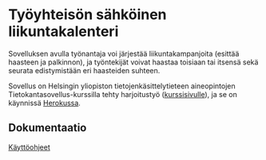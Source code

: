 # Työyhteisön sähköinen liikuntakalenteri

Sovelluksen avulla työnantaja voi järjestää liikuntakampanjoita (esittää haasteen ja palkinnon), ja työntekijät voivat haastaa toisiaan tai itsensä sekä seurata edistymistään eri haasteiden suhteen.

Sovellus on Helsingin yliopiston tietojenkäsittelytieteen aineopintojen Tietokantasovellus-kurssilla tehty harjoitustyö ([kurssisivulle](https://hy-tsoha.github.io/materiaali/index)), ja se on käynnissä [Herokussa](https://blooming-refuge-43681.herokuapp.com/).

## Dokumentaatio

[Käyttöohjeet](./docs/user_guidelines.md)
